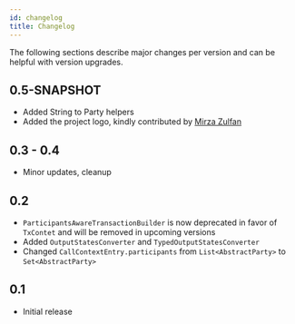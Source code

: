 ```yaml
---
id: changelog
title: Changelog
---
```


The following sections describe major changes per version and can be helpful with version upgrades.

## 0.5-SNAPSHOT

- Added String to Party helpers
- Added the project logo, kindly contributed by [Mirza Zulfan](https://github.com/mirzazulfan)

## 0.3 - 0.4 

- Minor updates, cleanup

## 0.2

- `ParticipantsAwareTransactionBuilder` is now deprecated in favor of `TxContet` and will be removed in upcoming versions 
- Added `OutputStatesConverter` and `TypedOutputStatesConverter`
- Changed `CallContextEntry.participants` from `List<AbstractParty>` to `Set<AbstractParty>`

## 0.1

- Initial release

